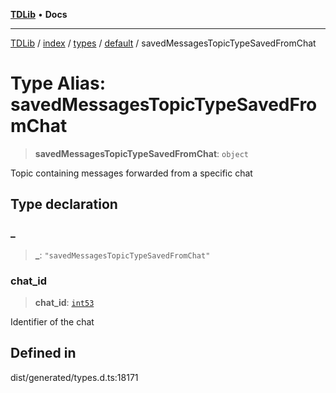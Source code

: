[**TDLib**](../../../../../../README.md) • **Docs**

***

[TDLib](../../../../../../modules.md) / [index](../../../../../README.md) / [types](../../../README.md) / [default](../README.md) / savedMessagesTopicTypeSavedFromChat

# Type Alias: savedMessagesTopicTypeSavedFromChat

> **savedMessagesTopicTypeSavedFromChat**: `object`

Topic containing messages forwarded from a specific chat

## Type declaration

### \_

> **\_**: `"savedMessagesTopicTypeSavedFromChat"`

### chat\_id

> **chat\_id**: [`int53`](int53-1.md)

Identifier of the chat

## Defined in

dist/generated/types.d.ts:18171

